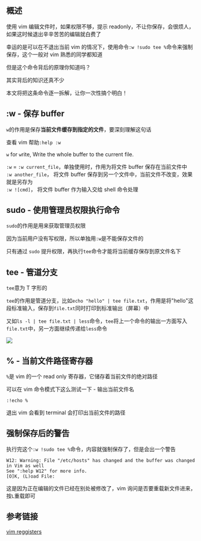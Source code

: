 [//title]: (vim强制保存命令详解)
[//englishtitle]: (vim-force-save-explained)
[//category]: (vim)
[//tags]: (vim)
[//createtime]: (20200422)
[//updatetime]: (20200426)

## 概述

使用 vim 编辑文件时，如果权限不够，提示 readonly，不让你保存，会很烦人，如果这时候退出辛辛苦苦的编辑就白费了

幸运的是可以在不退出当前 vim 的情况下，使用命令`:w !sudo tee %`命令来强制保存，这个一般对 vim 熟悉的同学都知道

但是这个命令背后的原理你知道吗？

其实背后的知识还真不少

本文将把这条命令逐一拆解，让你一次性搞个明白！

## :w - 保存 buffer

`w`的作用是保存**当前文件缓存到指定的文件**，要深刻理解这句话

查看 vim 帮助`:help :w`

`w` for `w`rite, Write the whole buffer to the current file.

`:w` = `:w current_file`，单独使用时，作用为将文件 buffer 保存在当前文件中  
`:w another_file`， 将文件 buffer 保存到另一个文件中，当前文件不改变，效果就是另存为  
`:w ![cmd]`， 将文件 buffer 作为输入交给 shell 命令处理

## sudo - 使用管理员权限执行命令

`sudo`的作用是用来获取管理员权限

因为当前用户没有写权限，所以单独用`:w`是不能保存文件的

只有通过 `sudo` 提升权限，再执行`tee`命令才能将当前缓存保存到原文件名下

## tee - 管道分支

`tee`意为 T 字形的

`tee`的作用是管道分支，比如`echo "hello" | tee file.txt`，作用是将"hello"这段标准输入，保存到`file.txt`同时打印到标准输出（屏幕）中

又如`ls -l | tee file.txt | less`命令，`tee`将上一个命令的输出一方面写入`file.txt`中，另一方面继续传递给`less`命令

![](https://cdn.liushiming.cn/img/20200422180325.png)

## % - 当前文件路径寄存器

`%`是 vim 的一个 read only 寄存器，它储存着当前文件的绝对路径

可以在 vim 命令模式下这么测试一下 - 输出当前文件名

```text
:!echo %
```

退出 vim 会看到 terminal 会打印出当前文件的路径

## 强制保存后的警告

执行完这个`:w !sudo tee %`命令，内容就强制保存了，但是会出一个警告

```text
W12: Warning: File "/etc/hosts" has changed and the buffer was changed in Vim as well
See ":help W12" for more info.
[O]K, (L)oad File:
```

这是因为正在编辑的文件已经在别处被修改了，vim 询问是否要重载新文件进来，按`L`重载即可

## 参考链接

[vim reggisters](https://www.brianstorti.com/vim-registers/)
